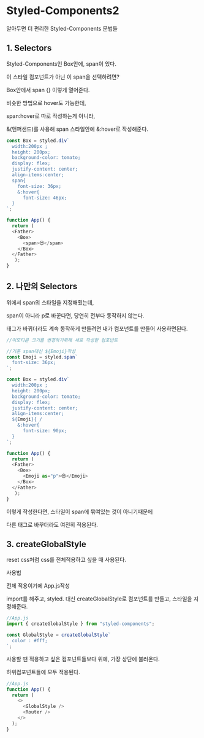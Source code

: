 # Styled-Components2

알아두면 더 편리한 Styled-Components 문법들

## 1. Selectors

Styled-Components인 Box안에, 
span이 있다. 

이 스타일 컴포넌트가 아닌 이 span을 선택하려면?

Box안에서 span {} 이렇게 열어준다.

비슷한 방법으로 hover도 가능한데,

span:hover로 따로 작성하는게 아니라,

&(앤퍼샌드)를 사용해 span 스타일안에 &:hover로 작성해준다.

```js
const Box = styled.div`
  width:200px ;
  height: 200px;
  background-color: tomato;
  display: flex;
  justify-content: center;
  align-items:center;
  span{
    font-size: 36px;
    &:hover{
      font-size: 46px;
  }
`;

function App() {
  return (
  <Father>
    <Box>
      <span>😍</span>
    </Box>
  </Father>
   );
}
```

## 2. 나만의 Selectors

위에서 span의 스타일을 지정해줬는데,

span이 아니라 p로 바꾼다면, 당연히 전부다 동작하지 않는다.

태그가 바뀌더라도 계속 동작하게 만들려면 내가 컴포넌트를 만들어 사용하면된다.

```js
//이모티콘 크기를 변경하기위해 새로 작성한 컴포넌트

//기존 span대신 ${Emoji}작성
const Emoji = styled.span`
  font-size: 36px;
`;

const Box = styled.div`
  width:200px ;
  height: 200px;
  background-color: tomato;
  display: flex;
  justify-content: center;
  align-items:center;
  ${Emoji}{ /
    &:hover{
      font-size: 90px;
  }
`;

function App() {
  return (
  <Father>
    <Box>
      <Emoji as="p">😍</Emoji> 
    </Box>
  </Father>
   );
}

```
이렇게 작성한다면, 스타일이 span에 묶여있는 것이 아니기때문에

다른 태그로 바꾸더라도 여전히 적용된다.

## 3. createGlobalStyle 

reset css처럼 css를 전체적용하고 싶을 때 사용된다.

사용법

전체 적용이기에 App.js작성

 import를 해주고, styled. 대신 createGlobalStyle로 컴포넌트를 만들고,
 스타일을 지정해준다.
```js
//App.js
import { createGlobalStyle } from "styled-components";

const GlobalStyle = createGlobalStyle`
  color : #fff;
`;
```

사용할 땐 적용하고 싶은 컴포넌트들보다 위에, 가장 상단에 불러온다.

하위컴포넌트들에 모두 적용된다.

```js
//App.js
function App() {
  return (
    <>
      <GlobalStyle />
      <Router />
    </>
  );
}

```